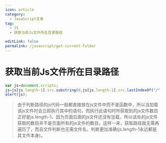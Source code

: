```yaml
---
icon: article
category:
  - JavaScript文章
tag:
  - JS
  - 获取当前Js文件所在目录路径

editLink: false
permalink: /javascript/get-current-folder
---
```


# 获取当前Js文件所在目录路径

```javascript
var js=document.scripts;
js=js[js.length-1].src.substring(0,js[js.length-1].src.lastIndexOf("/")+1);
alert(js);
```
> 由于判断路径的js代码一般都直接放在js文件中而不是函数中，所以当加载该js文件时会立即执行其中的语句，而执行此语句时所获取到的js文件数目正好是js.length-1，因为页面后面的js文件还没有加载，所以该处的js文件获取的数目并不是页面所有的js文件的数目。这样一来，获取路径就无需再遍历了，而且文件判断也无需文件名，判断更加准确(js.length-1永远都是其文件本身)。

